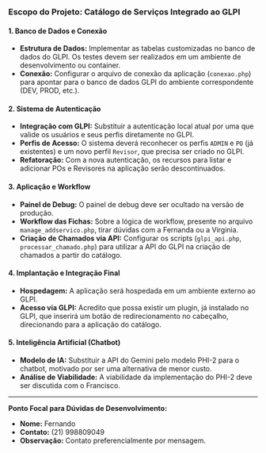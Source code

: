 ### **Escopo do Projeto: Catálogo de Serviços Integrado ao GLPI**

#### **1. Banco de Dados e Conexão**
* **Estrutura de Dados:** Implementar as tabelas customizadas no banco de dados do GLPI. Os testes devem ser realizados em um ambiente de desenvolvimento ou container.
* **Conexão:** Configurar o arquivo de conexão da aplicação (`conexao.php`) para apontar para o banco de dados GLPI do ambiente correspondente (DEV, PROD, etc.).

#### **2. Sistema de Autenticação**
* **Integração com GLPI:** Substituir a autenticação local atual por uma que valide os usuários e seus perfis diretamente no GLPI.
* **Perfis de Acesso:** O sistema deverá reconhecer os perfis `ADMIN` e `PO` (já existentes) e um novo perfil `Revisor`, que precisa ser criado no GLPI.
* **Refatoração:** Com a nova autenticação, os recursos para listar e adicionar POs e Revisores na aplicação serão descontinuados.

#### **3. Aplicação e Workflow**
* **Painel de Debug:** O painel de debug deve ser ocultado na versão de produção.
* **Workflow das Fichas:** Sobre a lógica de workflow, presente no arquivo `manage_addservico.php`, tirar dúvidas com a Fernanda ou a Virginia.
* **Criação de Chamados via API:** Configurar os scripts (`glpi_api.php`, `processar_chamado.php`) para utilizar a API do GLPI na criação de chamados a partir do catálogo.

#### **4. Implantação e Integração Final**
* **Hospedagem:** A aplicação será hospedada em um ambiente externo ao GLPI.
* **Acesso via GLPI:** Acredito que possa existir um plugin, já instalado no GLPI, que inserirá um botão de redirecionamento no cabeçalho, direcionando para a aplicação do catálogo.

#### **5. Inteligência Artificial (Chatbot)**
* **Modelo de IA:** Substituir a API do Gemini pelo modelo PHI-2 para o chatbot, motivado por ser uma alternativa de menor custo.
* **Análise de Viabilidade:** A viabilidade da implementação do PHI-2 deve ser discutida com o Francisco.

---
**Ponto Focal para Dúvidas de Desenvolvimento:**
* **Nome:** Fernando
* **Contato:** (21) 998809049
* **Observação:** Contato preferencialmente por mensagem.